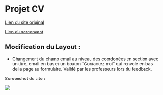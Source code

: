 # Projet CV

[Lien du site original](https://monday-128.webflow.io/home-2)

[Lien du screencast](https://www.youtube.com/watch?v=9eJg6mgGJSM)

## Modification du Layout :
- Changement du champ email au niveau des coordonées en section avec un titre, email en bas et un bouton “Contactez moi” qui renvoie en bas de la page au formulaire. Validé par les professeurs lors du feedback.

Screenshot du site :

![](./img/screenshot-cv.png)

